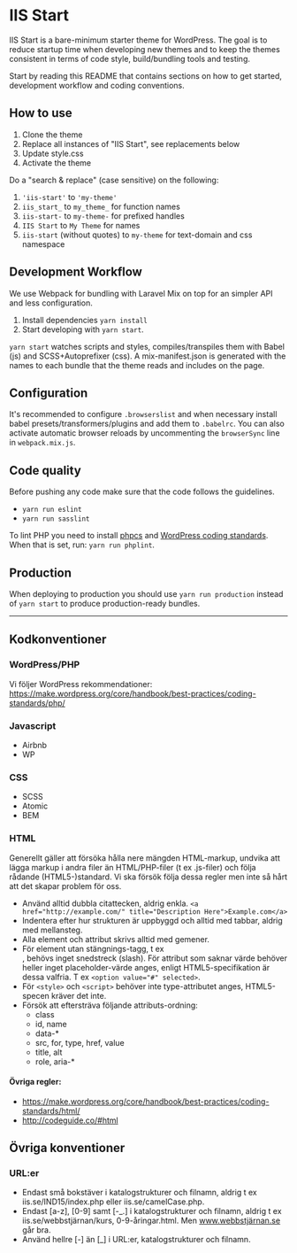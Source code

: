 # IIS Start

IIS Start is a bare-minimum starter theme for WordPress. The goal is to reduce startup time when developing
new themes and to keep the themes consistent in terms of code style, build/bundling tools and testing.

Start by reading this README that contains sections on how to get started, development workflow and coding conventions.

## How to use

1. Clone the theme
2. Replace all instances of "IIS Start", see replacements below
3. Update style.css
4. Activate the theme

Do a "search & replace" (case sensitive) on the following:

1. `'iis-start'` to `'my-theme'`
2. `iis_start_` to `my_theme_` for function names
3. `iis-start-` to `my-theme-` for prefixed handles
4. `IIS Start` to `My Theme` for names
5. `iis-start` (without quotes) to `my-theme` for text-domain and css namespace

## Development Workflow

We use Webpack for bundling with Laravel Mix on top for an simpler API and less configuration.

1. Install dependencies `yarn install`
2. Start developing with `yarn start`.

`yarn start` watches scripts and styles, compiles/transpiles them with Babel (js) and SCSS+Autoprefixer (css).
A mix-manifest.json is generated with the names to each bundle that the theme reads and includes on the page.

## Configuration

It's recommended to configure `.browserslist` and when necessary install babel presets/transformers/plugins and add them to `.babelrc`. You can also activate automatic browser reloads by uncommenting the `browserSync` line in `webpack.mix.js`.

## Code quality

Before pushing any code make sure that the code follows the guidelines.

* `yarn run eslint`
* `yarn run sasslint`

To lint PHP you need to install [phpcs](https://github.com/squizlabs/PHP_CodeSniffer) and [WordPress coding standards](https://github.com/WordPress-Coding-Standards/WordPress-Coding-Standards). When that is set, run: `yarn run phplint`. 

## Production

When deploying to production you should use `yarn run production` instead of `yarn start` to produce production-ready bundles.

---

## Kodkonventioner

### WordPress/PHP

Vi följer WordPress rekommendationer:  
https://make.wordpress.org/core/handbook/best-practices/coding-standards/php/  

### Javascript

- Airbnb
- WP

### CSS

- SCSS
- Atomic
- BEM

### HTML

Generellt gäller att försöka hålla nere mängden HTML-markup, undvika att lägga markup i andra filer än HTML/PHP-filer (t ex .js-filer) och följa rådande (HTML5-)standard. Vi ska försök följa dessa regler men inte så hårt att det skapar problem för oss.

 - Använd alltid dubbla citattecken, aldrig enkla. `<a href="http://example.com/" title="Description Here">Example.com</a>`
 - Indentera efter hur strukturen är uppbyggd och alltid med tabbar, aldrig med mellansteg.
 - Alla element och attribut skrivs alltid med gemener.
 - För element utan stängnings-tagg, t ex <br>, behövs inget snedstreck (slash). För attribut som saknar värde behöver heller inget placeholder-värde anges, enligt HTML5-specifikation är dessa valfria. T ex `<option value="#" selected>`.
 - För `<style>` och `<script>` behöver inte type-attributet anges, HTML5-specen kräver det inte.
 - Försök att eftersträva följande attributs-ordning:
    - class
    - id, name
    - data-*
    - src, for, type, href, value
    - title, alt
    - role, aria-*

#### Övriga regler:  
  - https://make.wordpress.org/core/handbook/best-practices/coding-standards/html/
  - http://codeguide.co/#html

## Övriga konventioner

### URL:er

 - Endast små bokstäver i katalogstrukturer och filnamn, aldrig t ex iis.se/IND15/index.php eller iis.se/camelCase.php.
 - Endast [a-z], [0-9] samt [-_.] i katalogstrukturer och filnamn, aldrig t ex iis.se/webbstjärnan/kurs, 0-9-åringar.html. Men www.webbstjärnan.se går bra.
 - Använd hellre [-] än [_] i URL:er, katalogstrukturer och filnamn.
